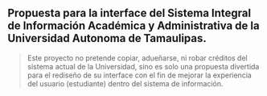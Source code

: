 ## Propuesta para la interface del Sistema Integral de Información Académica y Administrativa de la Universidad Autonoma de Tamaulipas.


> Este proyecto no pretende copiar, adueñarse, ni robar créditos del sistema actual de la Universidad, sino es solo una propuesta divertida para el rediseño de su interface con el fin de mejorar la experiencia del usuario (estudiante) dentro del sistema de información.

